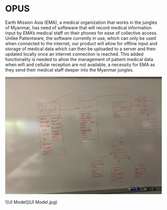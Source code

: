 # OPUS

Earth Mission Asia (EMA), a medical organization that works in the jungles of Myanmar, has need of softeware that will record medical information input by EMA’s medical staff on their phones for ease of collective access. Unlike Patientware, the software currently in use, which can only be used when connected to the internet, our product will allow for offline input and storage of medical data which can then be uploaded to a server and then
updated locally once an internet connection is reached. This added functionality is needed to allow the management of patient medical data when wifi and cellular reception are not available, a necessity for EMA as they send their medical staff deeper into the Myanmar jungles.

![Domain Model](domainModel.jpg)

![UI Model](UI Model.jpg)


